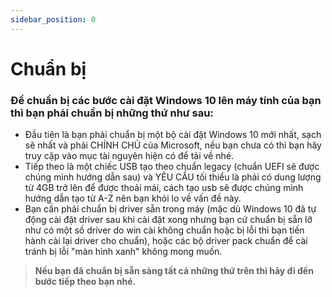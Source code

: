 ```yaml
---
sidebar_position: 0
---
```


# Chuẩn bị
### Để chuẩn bị các bước cài đặt Windows 10 lên máy tính của bạn thì bạn phải chuẩn bị những thứ như sau:
- Đầu tiên là bạn phải chuẩn bị một bộ cài đặt Windows 10 mới nhất, sạch sẽ nhất và phải CHÍNH CHỦ của Microsoft, nếu bạn chưa có thì bạn hãy truy cập vào mục tài nguyên hiện có để tải về nhé.
- Tiếp theo là một chiếc USB tạo theo chuẩn legacy (chuẩn UEFI sẽ được chúng mình hướng dẫn sau) và YÊU CẦU tối thiểu là phải có dung lượng từ 4GB trở lên để được thoải mái, cách tạo usb sẽ được chúng mình hướng dẫn tạo từ A-Z nên bạn khỏi lo về vấn đề này.
- Bạn cần phải chuẩn bị driver sẵn trong máy (mặc dù Windows 10 đã tự động cài đặt driver sau khi cài đặt xong nhưng bạn cứ chuẩn bị sẵn lỡ như có một số driver do win cài không chuẩn hoặc bị lỗi thì bạn tiến hành cài lại driver cho chuẩn), hoặc các bộ driver pack chuẩn để cài tránh bị lỗi "màn hình xanh" không mong muốn.
> **Nếu bạn đã chuẩn bị sẵn sàng tất cả những thứ trên thì hãy đi đến bước tiếp theo bạn nhé.**
